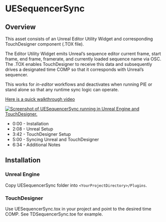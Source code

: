 # UESequencerSync

## Overview

This asset consists of an Unreal Editor Utility Widget and corresponding TouchDesigner component (.TOX file).

The Editor Utility Widget emits Unreal’s sequence editor current frame, start frame, end frame, framerate, and currently loaded sequence name via OSC. The .TOX enables TouchDesigner to receive this data and subsequently drives a designated time COMP so that it corresponds with Unreal’s sequencer.

This works for _in-editor_ workflows and deactivates when running PIE or stand alone so that any runtime sync logic can operate.

[Here is a quick walkthrough video](https://vimeo.com/693420311)

[![Screenshot of UESequencerSync running in Unreal Engine and TouchDesigner.](https://images.squarespace-cdn.com/content/v1/5332dbfce4b0ba68c7397807/1648574107752-0YTIB49A4RPSWSVF422C/UESequencerSync.png?format=1500w)](https://vimeo.com/693420311)

* 0:00 - Installation
* 2:08 - Unreal Setup
* 3:42 - TouchDesigner Setup
* 5:00 - Syncing Unreal and TouchDesigner
* 6:34 - Additional Notes

## Installation

### Unreal Engine
Copy UESequencerSync folder into `<YourProjectDirectory>/Plugins`.

### TouchDesigner
Use UESequencerSync.tox in your project and point to the desired time COMP. See TDSequencerSync.toe for example.
